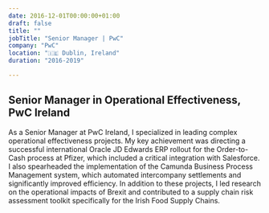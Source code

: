 ```yaml
---
date: 2016-12-01T00:00:00+01:00
draft: false
title: ""
jobTitle: "Senior Manager | PwC"
company: "PwC"
location: "🇮🇪 Dublin, Ireland"
duration: "2016-2019"

---
```

## Senior Manager in Operational Effectiveness, PwC Ireland

As a Senior Manager at PwC Ireland, I specialized in leading complex operational effectiveness projects. My key achievement was directing a successful international Oracle JD Edwards ERP rollout for the Order-to-Cash process at Pfizer, which included a critical integration with Salesforce. I also spearheaded the implementation of the Camunda Business Process Management system, which automated intercompany settlements and significantly improved efficiency. In addition to these projects, I led research on the operational impacts of Brexit and contributed to a supply chain risk assessment toolkit specifically for the Irish Food Supply Chains.